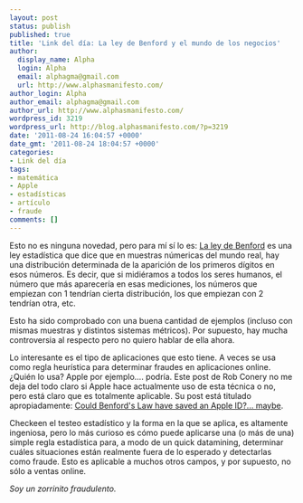 ```yaml
---
layout: post
status: publish
published: true
title: 'Link del día: La ley de Benford y el mundo de los negocios'
author:
  display_name: Alpha
  login: Alpha
  email: alphagma@gmail.com
  url: http://www.alphasmanifesto.com/
author_login: Alpha
author_email: alphagma@gmail.com
author_url: http://www.alphasmanifesto.com/
wordpress_id: 3219
wordpress_url: http://blog.alphasmanifesto.com/?p=3219
date: '2011-08-24 16:04:57 +0000'
date_gmt: '2011-08-24 18:04:57 +0000'
categories:
- Link del día
tags:
- matemática
- Apple
- estadísticas
- artículo
- fraude
comments: []
---
```


Esto no es ninguna novedad, pero para mí sí lo es: [La ley de Benford](http://en.wikipedia.org/wiki/Benford's_law) es una ley estadística que dice que en muestras númericas del mundo real, hay una distribución determinada de la aparición de los primeros dígitos en esos números. Es decir, que si midiéramos a todos los seres humanos, el número que más aparecería en esas mediciones, los números que empiezan con 1 tendrían cierta distribución, los que empiezan con 2 tendrían otra, etc.

Esto ha sido comprobado con una buena cantidad de ejemplos (incluso con mismas muestras y distintos sistemas métricos). Por supuesto, hay mucha controversia al respecto pero no quiero hablar de ella ahora.

Lo interesante es el tipo de aplicaciones que esto tiene. A veces se usa como regla heurística para determinar fraudes en aplicaciones online.  ¿Quién lo usa? Apple por ejemplo.... podría. Este post de Rob Conery no me deja del todo claro si Apple hace actualmente uso de esta técnica o no, pero está claro que es totalmente aplicable. Su post está titulado apropiadamente: [Could Benford's Law have saved an Apple ID?... maybe](http://wekeroad.com/post/8918218301/could-benfords-law-have-saved-an-apple-id-maybe).

Checkeen el testeo estadístico y la forma en la que se aplica, es altamente ingeniosa, pero lo más curioso es cómo puede aplicarse una (o más de una) simple regla estadística para, a modo de un quick datamining, determinar cuáles situaciones están realmente fuera de lo esperado y detectarlas como fraude. Esto es aplicable a muchos otros campos, y por supuesto, no sólo a ventas online.

_Soy un zorrinito fraudulento._
